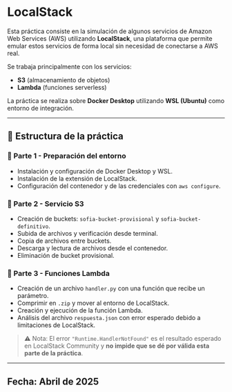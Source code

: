 # LocalStack 

Esta práctica consiste en la simulación de algunos servicios de Amazon Web Services (AWS) utilizando **LocalStack**, una plataforma que permite emular estos servicios de forma local sin necesidad de conectarse a AWS real.

Se trabaja principalmente con los servicios:
- **S3** (almacenamiento de objetos)
- **Lambda** (funciones serverless)

La práctica se realiza sobre **Docker Desktop** utilizando **WSL (Ubuntu)** como entorno de integración.

---

## 🧪 Estructura de la práctica

### 🔹 Parte 1 - Preparación del entorno

- Instalación y configuración de Docker Desktop y WSL.
- Instalación de la extensión de LocalStack.
- Configuración del contenedor y de las credenciales con `aws configure`.

### 🔹 Parte 2 - Servicio S3

- Creación de buckets: `sofia-bucket-provisional` y `sofia-bucket-definitivo`.
- Subida de archivos y verificación desde terminal.
- Copia de archivos entre buckets.
- Descarga y lectura de archivos desde el contenedor.
- Eliminación de bucket provisional.

### 🔹 Parte 3 - Funciones Lambda

- Creación de un archivo `handler.py` con una función que recibe un parámetro.
- Comprimir en `.zip` y mover al entorno de LocalStack.
- Creación y ejecución de la función Lambda.
- Análisis del archivo `respuesta.json` con error esperado debido a limitaciones de LocalStack.

> ⚠️ Nota: El error `"Runtime.HandlerNotFound"` es el resultado esperado en LocalStack Community y **no impide que se dé por válida esta parte de la práctica**.

---

## Fecha: Abril de 2025

